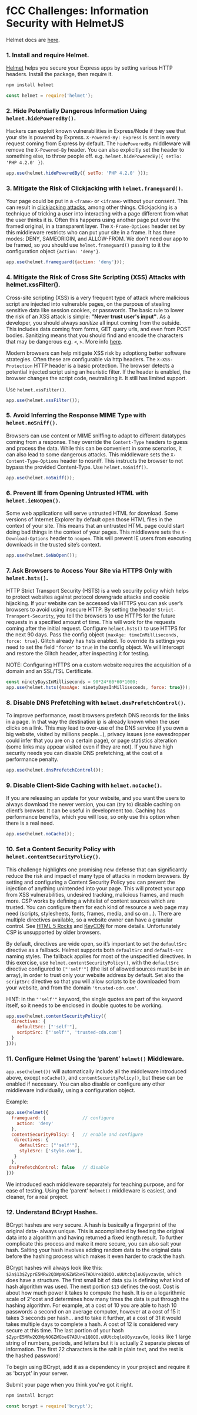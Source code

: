# fCC Challenges: Information Security with HelmetJS  

Helmet docs are [here](https://helmetjs.github.io/docs/).
### 1. Install and require Helmet.  
[Helmet](https://github.com/helmetjs/helmet) helps you secure your Express apps by setting various HTTP headers. Install the package, then require it.  

```bash
npm install helmet
```
```js
const helmet = require('helmet');
```
### 2. Hide Potentially Dangerous Information Using `helmet.hidePoweredBy()`.  
Hackers can exploit known vulnerabilities in Express/Node if they see that your site is powered by Express. `X-Powered-By: Express` is sent in every request coming from Express by default. The `hidePoweredBy` middleware will remove the `X-Powered-By` header. You can also explicitly set the header to something else, to throw people off. e.g. `helmet.hidePoweredBy({ setTo: 'PHP 4.2.0' })`.  
```js
app.use(helmet.hidePoweredBy({ setTo: 'PHP 4.2.0' }));
```
### 3. Mitigate the Risk of Clickjacking with `helmet.frameguard()`.  
Your page could be put in a `<frame>` or `<iframe>` without your consent. This can result in [clickjacking attacks](https://en.wikipedia.org/wiki/Clickjacking), among other things. Clickjacking is a technique of tricking a user into interacting with a page different from what the user thinks it is. Often this happens using another page put over the framed original, in a transparent layer. The `X-Frame-Options` header set by this middleware restricts who can put your site in a frame. It has three modes: DENY, SAMEORIGIN, and ALLOW-FROM. We don't need our app to be framed, so you should use `helmet.frameguard()` passing to it the configuration object `{action: 'deny'}`.  
```js
app.use(helmet.frameguard({action: 'deny'}));
```
### 4. Mitigate the Risk of Cross Site Scripting (XSS) Attacks with helmet.xssFilter().  
Cross-site scripting (XSS) is a very frequent type of attack where malicious script are injected into vulnerable pages, on the purpous of stealing sensitive data like session cookies, or passwords. The basic rule to lower the risk of an XSS attack is simple: **"Never trust user's input"**. As a developer, you should always *sanitize* all input coming from the outside. This includes data coming from forms, GET query urls, and even from POST bodies. Sanitizing means that you should find and encode the characters that may be dangerous e.g. `<`, `>`. More info [here](https://www.owasp.org/index.php/XSS_(Cross_Site_Scripting)_Prevention_Cheat_Sheet).  

Modern browsers can help mitigate XSS risk by adoptiong better software strategies. Often these are configurable via http headers. The `X-XSS-Protection` HTTP header is a basic protection. The browser detects a potential injected script using an heuristic filter. If the header is enabled, the browser changes the script code, neutralizing it. It still has limited support.  

Use `helmet.xssFilter()`.  
```js
app.use(helmet.xssFilter());
```
### 5. Avoid Inferring the Response MIME Type with `helmet.noSniff()`.  
Browsers can use content or MIME sniffing to adapt to different datatypes coming from a response. They override the `Content-Type` headers to guess and process the data. While this can be convenient in some scenarios, it can also lead to some dangerous attacks. This middleware sets the `X-Content-Type-Options` header to nosniff. This instructs the browser to not bypass the provided Content-Type. Use `helmet.noSniff()`.  
```js
app.use(helmet.noSniff());
```
### 6. Prevent IE from Opening Untrusted HTML with `helmet.ieNoOpen()`.  
Some web applications will serve untrusted HTML for download. Some versions of Internet Explorer by default open those HTML files in the context of your site. This means that an untrusted HTML page could start doing bad things in the context of your pages. This middleware sets the `X-Download-Options` header to `noopen`. This will prevent IE users from executing downloads in the trusted site’s context.  
```js
app.use(helmet.ieNoOpen());
```
### 7. Ask Browsers to Access Your Site via HTTPS Only with `helmet.hsts()`.  
HTTP Strict Transport Security (HSTS) is a web security policy which helps to protect websites against protocol downgrade attacks and cookie hijacking. If your website can be accessed via HTTPS you can ask user’s browsers to avoid using insecure HTTP. By setting the header `Strict-Transport-Security`, you tell the browsers to use HTTPS for the future requests in a specified amount of time. This will work for the requests coming after the initial request. Configure `helmet.hsts()` to use HTTPS for the next 90 days. Pass the config object `{maxAge: timeInMilliseconds, force: true}`. Glitch already has hsts enabled. To override its settings you need to set the field `"force"` to `true` in the config object. We will intercept and restore the Glitch header, after inspecting it for testing.  

NOTE: Configuring HTTPS on a custom website requires the acquisition of a domain and an SSL/TSL Certificate.  
```js
const ninetyDaysInMilliseconds = 90*24*60*60*1000;
app.use(helmet.hsts({maxAge: ninetyDaysInMilliseconds, force: true}));
```

### 8. Disable DNS Prefetching with `helmet.dnsPrefetchControl()`.  
To improve performance, most browsers prefetch DNS records for the links in a page. In that way the destination ip is already known when the user clicks on a link. This may lead to over-use of the DNS service (if you own a big website, visited by millions people…), privacy issues (one eavesdropper could infer that you are on a certain page), or page statistics alteration (some links may appear visited even if they are not). If you have high security needs you can disable DNS prefetching, at the cost of a performance penalty.  
```js
app.use(helmet.dnsPrefetchControl());
```

### 9. Disable Client-Side Caching with `helmet.noCache()`.  
If you are releasing an update for your website, and you want the users to always download the newer version, you can (try to) disable caching on client’s browser. It can be useful in development too. Caching has performance benefits, which you will lose, so only use this option when there is a real need.  
```js
app.use(helmet.noCache());
```

### 10. Set a Content Security Policy with `helmet.contentSecurityPolicy()`.  
This challenge highlights one promising new defense that can significantly reduce the risk and impact of many type of attacks in modern browsers. By setting and configuring a Content Security Policy you can prevent the injection of anything unintended into your page. This will protect your app from XSS vulnerabilities, undesired tracking, malicious frames, and much more. CSP works by defining a whitelist of content sources which are trusted. You can configure them for each kind of resource a web page may need (scripts, stylesheets, fonts, frames, media, and so on…). There are multiple directives available, so a website owner can have a granular control. See [HTML 5 Rocks](http://www.html5rocks.com/en/tutorials/security/content-security-policy/) and [KeyCDN](https://www.keycdn.com/support/content-security-policy/) for more details. Unfortunately CSP is unsupported by older browsers.  

By default, directives are wide open, so it’s important to set the `defaultSrc` directive as a fallback. Helmet supports both `defaultSrc` and `default-src` naming styles. The fallback applies for most of the unspecified directives. In this exercise, use `helmet.contentSecurityPolicy()`, with the `defaultSrc` directive configured to `["'self'"]` (the list of allowed sources must be in an array), in order to trust only your website address by default. Set also the `scriptSrc` directive so that you will allow scripts to be downloaded from your website, and from the domain `'trusted-cdn.com'`.  

HINT: in the `"'self'"` keyword, the single quotes are part of the keyword itself, so it needs to be enclosed in double quotes to be working.  
```js
app.use(helmet.contentSecurityPolicy({
  directives: {
    defaultSrc: ["'self'"],
    scriptSrc: ["'self'", 'trusted-cdn.com']
  }
}));
```

### 11. Configure Helmet Using the ‘parent’ `helmet()` Middleware.  
`app.use(helmet())` will automatically include all the middleware introduced above, except `noCache()`, and `contentSecurityPolicy()`, but these can be enabled if necessary. You can also disable or configure any other middleware individually, using a configuration object.  

Example:  

```js
app.use(helmet({
  frameguard: {              // configure
    action: 'deny'
  },
  contentSecurityPolicy: {   // enable and configure
   directives: {
     defaultSrc: ["'self'"],
     styleSrc: ['style.com'],
   }
  },
 dnsPrefetchControl: false   // disable
}))
```

We introduced each middleware separately for teaching purpose, and for ease of testing. Using the ‘parent’ `helmet()` middleware is easiest, and cleaner, for a real project.  

### 12. Understand BCrypt Hashes.  
BCrypt hashes are very secure. A hash is basically a fingerprint of the original data- always unique. This is accomplished by feeding the original data into a algorithm and having returned a fixed length result. To further complicate this process and make it more secure, you can also salt your hash. Salting your hash involves adding random data to the original data before the hashing process which makes it even harder to crack the hash.  

BCrypt hashes will always look like this: `$2a$13$ZyprE5MRw2Q3WpNOGZWGbeG7ADUre1Q8QO.uUUtcbqloU0yvzavOm`, which does have a structure. The first small bit of data `$2a` is defining what kind of hash algorithm was used. The next portion `$13` defines the cost. Cost is about how much power it takes to compute the hash. It is on a logarithmic scale of 2^cost and determines how many times the data is put through the hashing algorithm. For example, at a cost of 10 you are able to hash 10 passwords a second on an average computer, however at a cost of 15 it takes 3 seconds per hash... and to take it further, at a cost of 31 it would takes multiple days to complete a hash. A cost of 12 is considered very secure at this time. The last portion of your hash `$ZyprE5MRw2Q3WpNOGZWGbeG7ADUre1Q8QO.uUUtcbqloU0yvzavOm`, looks like 1 large string of numbers, periods, and letters but it is actually 2 separate pieces of information. The first 22 characters is the salt in plain text, and the rest is the hashed password!  

To begin using BCrypt, add it as a dependency in your project and require it as 'bcrypt' in your server.  

Submit your page when you think you've got it right.  

```bash
npm install bcrypt
```
```js
const bcrypt = require('bcrypt');
```


